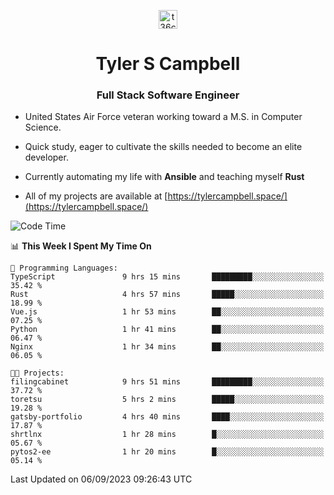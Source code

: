 <p align="center">
<a href="https://www.linkedin.com/in/t36campbell" target="blank"><img align="center" src="https://ik.imagekit.io/t36campbell/Portfolio/linkedin.png.original_m8bbGgPh6.png" alt="t36campbell" height="30" width="30" /></a>
</p>
<h1 align="center">Tyler S Campbell</h1>
<h3 align="center">Full Stack Software Engineer</h3>

* United States Air Force veteran working toward a M.S. in Computer Science.

* Quick study, eager to cultivate the skills needed to become an elite developer.

* Currently automating my life with **Ansible** and teaching myself **Rust**

* All of my projects are available at [https://tylercampbell.space/](https://tylercampbell.space/)

<!--START_SECTION:waka-->
![Code Time](http://img.shields.io/badge/Code%20Time-2%2C775%20hrs%2058%20mins-blue)

📊 **This Week I Spent My Time On** 

```text
💬 Programming Languages: 
TypeScript               9 hrs 15 mins       █████████░░░░░░░░░░░░░░░░   35.42 % 
Rust                     4 hrs 57 mins       █████░░░░░░░░░░░░░░░░░░░░   18.99 % 
Vue.js                   1 hr 53 mins        ██░░░░░░░░░░░░░░░░░░░░░░░   07.25 % 
Python                   1 hr 41 mins        ██░░░░░░░░░░░░░░░░░░░░░░░   06.47 % 
Nginx                    1 hr 34 mins        ██░░░░░░░░░░░░░░░░░░░░░░░   06.05 % 

🐱‍💻 Projects: 
filingcabinet            9 hrs 51 mins       █████████░░░░░░░░░░░░░░░░   37.72 % 
toretsu                  5 hrs 2 mins        █████░░░░░░░░░░░░░░░░░░░░   19.28 % 
gatsby-portfolio         4 hrs 40 mins       ████░░░░░░░░░░░░░░░░░░░░░   17.87 % 
shrtlnx                  1 hr 28 mins        █░░░░░░░░░░░░░░░░░░░░░░░░   05.67 % 
pytos2-ee                1 hr 20 mins        █░░░░░░░░░░░░░░░░░░░░░░░░   05.14 % 
```


 Last Updated on 06/09/2023 09:26:43 UTC
<!--END_SECTION:waka-->
